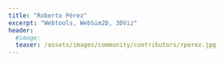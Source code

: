 ```yaml
---
title: "Roberto Pérez"
excerpt: "Webtools, WebSim2D, 3DViz"
header:
  #image: 
  teaser: /assets/images/community/contributors/rperez.jpg
---
```

